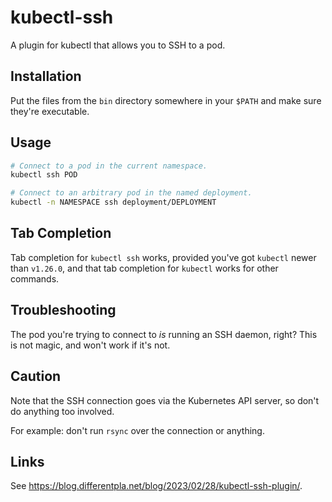 # kubectl-ssh

A plugin for kubectl that allows you to SSH to a pod.

## Installation

Put the files from the `bin` directory somewhere in your `$PATH` and make sure
they're executable.

## Usage

```sh
# Connect to a pod in the current namespace.
kubectl ssh POD
```

```sh
# Connect to an arbitrary pod in the named deployment.
kubectl -n NAMESPACE ssh deployment/DEPLOYMENT
```

## Tab Completion

Tab completion for `kubectl ssh` works, provided you've got `kubectl` newer than
`v1.26.0`, and that tab completion for `kubectl` works for other commands.

## Troubleshooting

The pod you're trying to connect to _is_ running an SSH daemon, right? This is
not magic, and won't work if it's not.

## Caution

Note that the SSH connection goes via the Kubernetes API server, so don't do
anything too involved.

For example: don't run `rsync` over the connection or anything.

## Links

See <https://blog.differentpla.net/blog/2023/02/28/kubectl-ssh-plugin/>.
